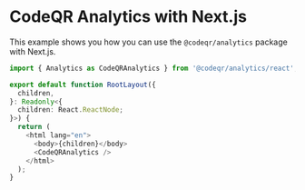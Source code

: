 # CodeQR Analytics with Next.js

This example shows you how you can use the `@codeqr/analytics` package with Next.js.


```ts app/layout.tsx
import { Analytics as CodeQRAnalytics } from '@codeqr/analytics/react';

export default function RootLayout({
  children,
}: Readonly<{
  children: React.ReactNode;
}>) {
  return (
    <html lang="en">
      <body>{children}</body>
      <CodeQRAnalytics />
    </html>
  );
}
```